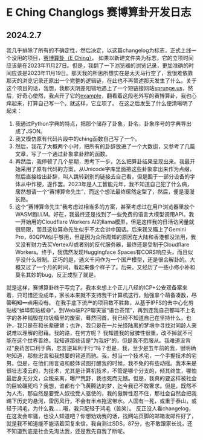 # E Ching Changlogs 赛博算卦开发日志

## 2024.2.7
我几乎排除了所有的不确定性，然后决定，以这篇changelog为标志，正式上线一个没用的项目，[赛博算卦（E Ching）](https://eching.i-am-cjc.tech)。
如果以新建文件夹为标志，它的立项时间应该是在2023年11月27日。但是，我翻了一下浏览器的浏览记录，更加准确的时间应该是2023年11月19日。那天我的所思所想实在是太天马行空了，我很难依靠那天的浏览记录还原出一个完整的逻辑链，在此也不再赘述那天发生了什么。关于这个项目的话，我想，我那天阴差阳错地遇上了一个短链接网站[sprunge.us](https://sprunge.us)，然后，好奇心使然，我点开了它的[example](https://sprunge.us/aXZI)，翻看着这段老外写的赛博算卦，我也心痒起来，打算自己写一个。就这样，它立项了。
在这之后发生了什么便清晰明了起来：
1. 我通过Python字典的特点，把那个储存了卦象，卦名，卦象序号的字典导出成了JSON。
2. 我又模仿原有代码片段中的ching函数自己写了一个。
3. 然后，我花了大概两个小时，把所有的卦辞放进了一个大数组，又参考了几篇文章，写了一个通过卦象拿卦辞的函数。
4. 再然后，我停顿了几个星期，思考下一步，怎么把算卦结果呈现出来。我最开始采用了原有代码的方案，从Unicode字库里面把这些卦象拿出来作为点缀，然后直接给出卦辞，叫人跳转到别的链接去自己看，但是囿于一部分设备的字体从中作梗，遂作罢。2023年是人工智能元年，我不知道自己犯了什么病，居然想请一个“赛博算命先生”，而这个想法最终居然定型了，然后，便是漫漫长路。
5. 这个“赛博算命先生”我考虑过相当多的方案，甚至考虑过在用户浏览器里放个WASM跑LLM。好在，我最终还是找到了一些免费的语言大模型调用API。我一开始用的Cloudflare Workers AI的llama模型，但是这样我的日活访问量就很局限，而且这位算命先生似乎不太会讲中国话。后来我又瞄上了Gemini Pro，60QPM似乎够用，但是因为众所周知的原因在大陆和香港都没法用，我又没有财力去买VertexAI或者别的反代服务器，最终还是受制于Cloudflare Workers。终于，我偶然发现Huggingface Spaces有CORS响应头，而且似乎没什么限制。正巧的是，通义千问作为一个国产模型，还是很会解卦的。大概又过了一个月的时间，看起来像个样子了。后来，又经历了一些小修小补和莫名其妙的bug，反正成型了就是。

就是这样，赛博算卦终于写完了。我本来想上个正儿八经的ICP+公安双备案来着，只可惜还没成年，家长本来就不支持我干计算机这行，勉强拿个萌备凑数，~~尽管明知一点用没有~~。
在我手底下流产的项目数不胜数，从基于IPFS的去中心化剪贴板“蚌埠剪贴板😅”，到Web端P2P聊天室“语台茶馆”，再到连我自己都叫不上名字的各种销毁在垃圾桶里的废案，蓦然回首，我已经不知道自己在坚持什么。也许，我只是在和长辈硬犟；也许，我只是在一片光怪陆离的梦境中寻找对同龄人来说难以理解的慰藉。我的路，在何方呢？
我知道我的傲脾性很重，改不掉就不可能在这个世界善终。我知道那些话是“为我好”的，但是我不愿服从。我难道没背过“良药苦口利于病，忠言逆耳利于行”吗？但是，我，至少是五年前的我，很明确地知道，那些忠言和我想要的背道而驰。我，想当一个技术宅，一个手握技术的宅男。但是，在他们用言语和肢体试图打醒我的时候，我不免的有些动摇。我本来是很壮志凌云的，为技术，尤其是计算机技术，不管是哪个分支的，倾其终生，哪怕最后身无分文，众叛亲离，曝尸荒野，我也死而无憾。但是，我真的要这样被社会的巨轮碾死吗？我想，谁都有个飞黄腾达的梦，迄今我已不敢奢求。但是，既然不为人杰，那自然是要受人奴役受人驱使的，我的傲脾性忍不住，那社会自然会把我踢下历史的悬河，雷厉风行，不会有半点拖泥带水。人固有一死，或重于泰山，或轻于鸿毛，为什么我……哦，我只配轻于鸿毛（苦笑）。
反正没人看changelog，在这发会牢骚，也没人知道吧？你想劝劝我的话，找网站页脚的邮箱发邮件好了，就是我不知道能不能活着回复来信。我自测过SDS，87分，也不敢跟家长说，还不知道到底是社会先淘汰我，还是我先自我了断呢。